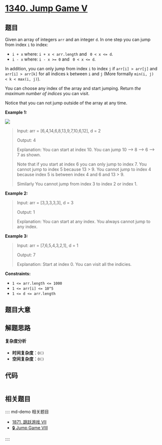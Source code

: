 # [1340. Jump Game V](https://leetcode.com/problems/jump-game-v/)

## 题目

Given an array of integers `arr` and an integer `d`. In one step you can jump
from index `i` to index:

- `i + x` where: `i + x < arr.length` and ` 0 < x <= d`.
- `i - x` where: `i - x >= 0` and ` 0 < x <= d`.

In addition, you can only jump from index `i` to index `j` if `arr[i] >
arr[j]` and `arr[i] > arr[k]` for all indices `k` between `i` and `j` (More
formally `min(i, j) < k < max(i, j)`).

You can choose any index of the array and start jumping. Return _the maximum
number of indices_ you can visit.

Notice that you can not jump outside of the array at any time.

**Example 1:**

![](https://assets.leetcode.com/uploads/2020/01/23/meta-chart.jpeg)

> Input: arr = [6,4,14,6,8,13,9,7,10,6,12], d = 2
>
> Output: 4
>
> Explanation: You can start at index 10. You can jump 10 --> 8 --> 6 --> 7 as shown.
>
> Note that if you start at index 6 you can only jump to index 7. You cannot jump to index 5 because 13 > 9. You cannot jump to index 4 because index 5 is between index 4 and 6 and 13 > 9.
>
> Similarly You cannot jump from index 3 to index 2 or index 1.

**Example 2:**

> Input: arr = [3,3,3,3,3], d = 3
>
> Output: 1
>
> Explanation: You can start at any index. You always cannot jump to any index.

**Example 3:**

> Input: arr = [7,6,5,4,3,2,1], d = 1
>
> Output: 7
>
> Explanation: Start at index 0. You can visit all the indicies.

**Constraints:**

- `1 <= arr.length <= 1000`
- `1 <= arr[i] <= 10^5`
- `1 <= d <= arr.length`

## 题目大意

## 解题思路

#### 复杂度分析

- **时间复杂度**：`O()`
- **空间复杂度**：`O()`

## 代码

```javascript

```

## 相关题目

:::: md-demo 相关题目

- [1871. 跳跃游戏 VII](https://leetcode.com/problems/jump-game-vii)
- [🔒 Jump Game VIII](https://leetcode.com/problems/jump-game-viii)

::::
